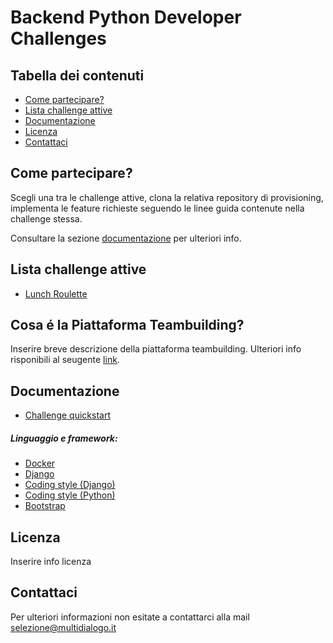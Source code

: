 # Backend Python Developer Challenges

## Tabella dei contenuti
* [Come partecipare?](#come-partecipare)
* [Lista challenge attive](#lista-challenge-attive)
* [Documentazione](#documentazione)
* [Licenza](#licenza)
* [Contattaci](#contattaci)

## Come partecipare?
Scegli una tra le challenge attive, clona la relativa repository di provisioning, implementa le feature richieste 
seguendo le linee guida contenute nella challenge stessa.

Consultare la sezione [documentazione](#documentazione) per ulteriori info.

## Lista challenge attive
* [Lunch Roulette](https://github.com/Multidialogo/teambuilding-app/milestone/1)

## Cosa é la Piattaforma Teambuilding?
Inserire breve descrizione della piattaforma teambuilding. Ulteriori info risponibili al seugente 
[link](https://multidialogo.github.io/docs/empty).

## Documentazione
* [Challenge quickstart](https://multidialogo.github.io/docs/empty)

##### Linguaggio e framework:
* [Docker](https://docs.docker.com/get-started/overview/)
* [Django](https://docs.djangoproject.com/en/4.0/)
* [Coding style (Django)](https://docs.djangoproject.com/en/dev/internals/contributing/writing-code/coding-style/)
* [Coding style (Python)](https://www.python.org/dev/peps/pep-0008/)
* [Bootstrap](https://getbootstrap.com/docs/5.1/getting-started/introduction/)

## Licenza
Inserire info licenza

## Contattaci
Per ulteriori informazioni non esitate a contattarci alla mail [selezione@multidialogo.it](mailto:selezione@multidialogo.it)
